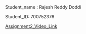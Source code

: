 Student_name : Rajesh Reddy Doddi

Student_ID: 700752376


[Assignment2_Video_Link](https://vimeo.com/953798789?share=copy)
